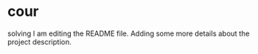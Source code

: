 # cour
solving
I am editing the README file. Adding some more details about the project description.
